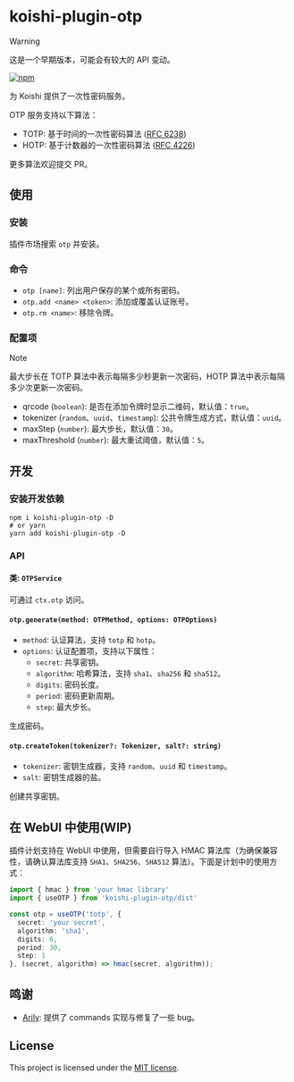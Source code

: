 # koishi-plugin-otp

> [!WARNING]  
> 这是一个早期版本，可能会有较大的 API 变动。

[![npm](https://img.shields.io/npm/v/koishi-plugin-otp?style=flat-square)](https://www.npmjs.com/package/koishi-plugin-otp)

为 Koishi 提供了一次性密码服务。

OTP 服务支持以下算法：

- TOTP: 基于时间的一次性密码算法 ([RFC 6238](https://tools.ietf.org/html/rfc6238))
- HOTP: 基于计数器的一次性密码算法 ([RFC 4226](https://tools.ietf.org/html/rfc4226))

更多算法欢迎提交 PR。

## 使用

### 安装

插件市场搜索 `otp` 并安装。

### 命令

- `otp [name]`: 列出用户保存的某个或所有密码。
- `otp.add <name> <token>`: 添加或覆盖认证账号。
- `otp.rm <name>`: 移除令牌。

### 配置项

> [!NOTE]  
> 最大步长在 TOTP 算法中表示每隔多少秒更新一次密码，HOTP 算法中表示每隔多少次更新一次密码。

- qrcode (`boolean`): 是否在添加令牌时显示二维码，默认值：`true`。
- tokenizer (`random`、`uuid`、`timestamp`): 公共令牌生成方式，默认值：`uuid`。 
- maxStep (`number`): 最大步长，默认值：`30`。
- maxThreshold (`number`): 最大重试阈值，默认值：`5`。

## 开发

### 安装开发依赖

```shell
npm i koishi-plugin-otp -D
# or yarn
yarn add koishi-plugin-otp -D
```
### API

#### 类: `OTPService`

可通过 `ctx.otp` 访问。

#### `otp.generate(method: OTPMethod, options: OTPOptions)`

- `method`: 认证算法，支持 `totp` 和 `hotp`。
- `options`: 认证配置项，支持以下属性：
  - `secret`: 共享密钥。
  - `algorithm`: 哈希算法，支持 `sha1`、`sha256` 和 `sha512`。
  - `digits`: 密码长度。
  - `period`: 密码更新周期。
  - `step`: 最大步长。

生成密码。

#### `otp.createToken(tokenizer?: Tokenizer, salt?: string)`

- `tokenizer`: 密钥生成器，支持 `random`、`uuid` 和 `timestamp`。
- `salt`: 密钥生成器的盐。

创建共享密钥。

## 在 WebUI 中使用(WIP)

插件计划支持在 WebUI 中使用，但需要自行导入 HMAC 算法库（为确保兼容性，请确认算法库支持 `SHA1`、`SHA256`、`SHA512` 算法）。下面是计划中的使用方式：

```typescript
import { hmac } from 'your hmac library'
import { useOTP } from 'koishi-plugin-otp/dist'

const otp = useOTP('totp', {
  secret: 'your secret',
  algorithm: 'sha1',
  digits: 6,
  period: 30,
  step: 1
}, (secret, algorithm) => hmac(secret, algorithm));
```

## 鸣谢

- [Arily](arily@arily.moe): 提供了 commands 实现与修复了一些 bug。

## License

This project is licensed under the [MIT license](./LICENSE).
